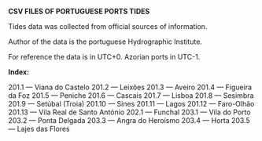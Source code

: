 **CSV FILES OF PORTUGUESE PORTS TIDES**

Tides data was collected from official sources of information. 

Author of the data is the portuguese Hydrographic Institute.

For reference the data is in UTC+0. Azorian ports in UTC-1. 

**Index:**

201.1 — Viana do Castelo
201.2 — Leixões
201.3 — Aveiro
201.4 — Figueira da Foz
201.5 — Peniche
201.6 — Cascais
201.7 — Lisboa
201.8 — Sesimbra
201.9 — Setúbal (Troia)
201.10 — Sines
201.11 — Lagos
201.12 — Faro-Olhão
201.13 — Vila Real de Santo António
202.1 — Funchal
203.1 — Vila do Porto
203.2 — Ponta Delgada
203.3 — Angra do Heroísmo
203.4 — Horta
203.5 — Lajes das Flores
